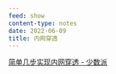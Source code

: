 ```yaml
---
feed: show
content-type: notes
date: 2022-06-09
title: 内网穿透
---
```


[简单几步实现内网穿透 - 少数派](cubox://card?id=ff80808180d09c820180d7319f8107db)
